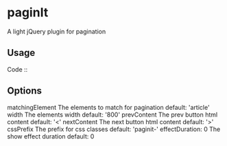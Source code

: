paginIt
=======

A light jQuery plugin for pagination

Usage
-----
  Code ::
  
  <script src="http://code.jquery.com/jquery-1.10.2.min.js"></script>
  <script src="../src/paginit.js"></script>
  <script>
  $(document).ready(function () {
      $('#book').paginIt();
  });
  </script>

Options
-------

  matchingElement
   The elements to match for pagination
   default: 'article'
  width
   The elements width
   default: '800'
  prevContent
   The prev button html content
   default: '&lt;'
  nextContent
   The next button html content
   default: '&gt;'
  cssPrefix
   The prefix for css classes
   default: 'paginit-'
  effectDuration: 0
   The show effect duration
   default: 0